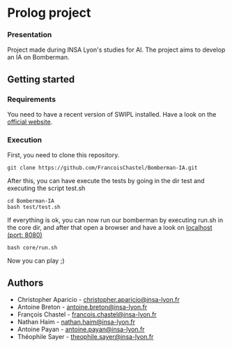 # Prolog project
### Presentation
Project made during INSA Lyon's studies for AI. The project aims to develop an IA on Bomberman.

## Getting started
### Requirements
You need to have a recent version of SWIPL installed. Have a look on the [official website](http://www.swi-prolog.org).
### Execution 
First, you need to clone this repository.
```shell
git clone https://github.com/FrancoisChastel/Bomberman-IA.git
```
After this, you can have execute the tests by going in the dir test and executing the script test.sh 
```shell
cd Bomberman-IA
bash test/test.sh
```

If everything is ok, you can now run our bomberman by executing run.sh in the core dir, and after that open a browser and have a look on [localhost (port: 8080)](http://localhost:8080)
```shell
bash core/run.sh
```
Now you can play ;) 

## Authors
* Christopher Aparicio - christopher.aparicio@insa-lyon.fr
* Antoine Breton - antoine.breton@insa-lyon.fr
* François Chastel - francois.chastel@insa-lyon.fr
* Nathan Haim - nathan.haim@insa-lyon.fr
* Antoine Payan - antoine.payan@insa-lyon.fr
* Théophile Sayer - theophile.sayer@insa-lyon.fr
